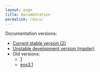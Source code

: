 ```yaml
---
layout: page
title: Documentation
permalink: /docs/
---
```


Documentation versions:

- [Current stable version (2)](2)
- [Unstable development version (master)](master)
- Old versions:
  - [1](1)
  - [eos3.1](eos3.1)
